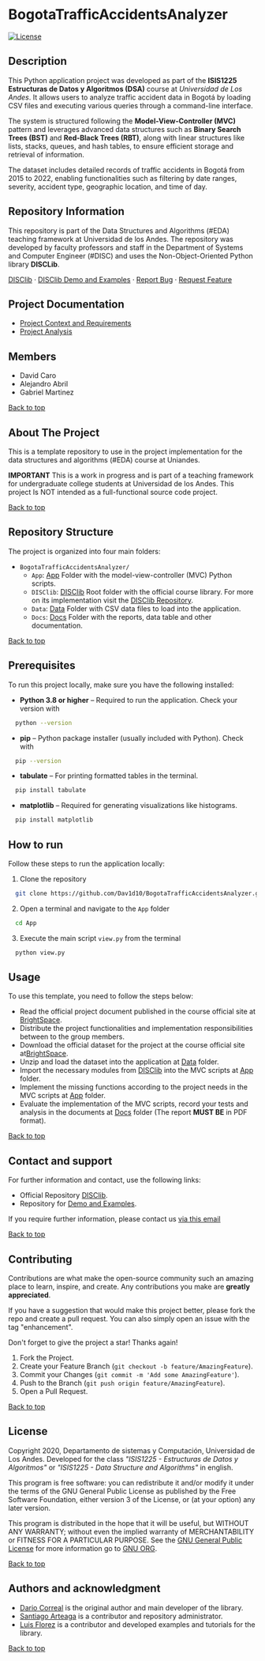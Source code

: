 # BogotaTrafficAccidentsAnalyzer
<!-- PROJECT SHIELDS -->
[![License][challenge3-license-shield]][challenge3-license-url]

## Description

This Python application project was developed as part of the **ISIS1225 Estructuras de Datos y Algoritmos (DSA)** course at _Universidad de Los Andes_. It allows users to analyze traffic accident data in Bogotá by loading CSV files and executing various queries through a command-line interface.

The system is structured following the **Model-View-Controller (MVC)** pattern and leverages advanced data structures such as **Binary Search Trees (BST)** and **Red-Black Trees (RBT)**, along with linear structures like lists, stacks, queues, and hash tables, to ensure efficient storage and retrieval of information.

The dataset includes detailed records of traffic accidents in Bogotá from 2015 to 2022, enabling functionalities such as filtering by date ranges, severity, accident type, geographic location, and time of day.

## Repository Information

This repository is part of the Data Structures and Algorithms (#EDA) teaching framework at Universidad de los Andes. The repository was developed by faculty professors and staff in the Department of Systems and Computer Engineer (#DISC) and uses the Non-Object-Oriented Python library **DISCLib**.

[DISClib][disclib-url] · [DISClib Demo and Examples][demo-url] · [Report Bug][challenge3-bugs-url] · [Request Feature][challenge3-issues-url]

## Project Documentation

- [Project Context and Requirements](Docs/ProjectOverview.pdf)
- [Project Analysis](Docs/ProjectAnalysis.pdf)

## Members

- David Caro
- Alejandro Abril
- Gabriel Martinez

[Back to top](#bogotatrafficaccidentsanalyzer)

<!-- ABOUT THE PROJECT -->
## About The Project

This is a template repository to use in the project implementation for the data structures and algorithms (#EDA) course at Uniandes.

**IMPORTANT** This is a work in progress and is part of a teaching framework for undergraduate college students at Universidad de los Andes. This project Is NOT intended as a full-functional source code project.

[Back to top](#bogotatrafficaccidentsanalyzer)

## Repository Structure

The project is organized into four main folders:

- `BogotaTrafficAccidentsAnalyzer/`
    - `App`: [App](./App) Folder with the model-view-controller (MVC) Python scripts.
    - `DISClib`: [DISClib](./DISClib) Root folder with the official course library. For more on its implementation visit the [DISClib Repository][disclib-url].
    - `Data`: [Data](./Data) Folder with CSV data files to load into the application.
    - `Docs`: [Docs](./Docs) Folder with the reports, data table and other documentation.

[Back to top](#bogotatrafficaccidentsanalyzere)

## Prerequisites

To run this project locally, make sure you have the following installed:

- **Python 3.8 or higher** – Required to run the application.
  Check your version with
```bash
  python --version
  ```
- **pip** – Python package installer (usually included with Python).
  Check with
```bash
  pip --version
  ```
- **tabulate** – For printing formatted tables in the terminal.
```bash
  pip install tabulate
  ```
- **matplotlib** – Required for generating visualizations like histograms.
```bash
  pip install matplotlib
  ```

## How to run

Follow these steps to run the application locally:

1. Clone the repository
```bash
  git clone https://github.com/Dav1d10/BogotaTrafficAccidentsAnalyzer.git
  ```
2. Open a terminal and navigate to the `App` folder
```bash
  cd App
  ```
3. Execute the main script `view.py` from the terminal
```bash
  python view.py
  ```

<!-- USAGE EXAMPLES -->
## Usage

To use this template, you need to follow the steps below:

* Read the official project document published in the course official site at [BrightSpace][BrightSpace-url].
* Distribute the project functionalities and implementation responsibilities between to the group members.
* Download the official dataset for the project at the course official site at[BrightSpace][BrightSpace-url].
* Unzip and load the dataset into the application at [Data](./Data) folder.
* Import the necessary modules from [DISClib](./DISClib) into the MVC scripts at [App](./App) folder.
* Implement the missing functions according to the project needs in the MVC scripts at [App](./App) folder.
* Evaluate the implementation of the MVC scripts, record your tests and analysis in the documents at [Docs](./Docs) folder (The report **MUST BE** in PDF format).

[Back to top](#bogotatrafficaccidentsanalyzer)

<!-- CONTACT -->
## Contact and support

For further information and contact, use the following links:

* Official Repository [DISClib][disclib-url].
* Repository for [Demo and Examples][demo-url].
  
If you require further information, please contact us [via this email](mailto:isis1225@uniandes.edu.co)

[Back to top](#bogotatrafficaccidentsanalyzer)

<!-- CONTRIBUTING -->
## Contributing

Contributions are what make the open-source community such an amazing place to learn, inspire, and create. Any contributions you make are **greatly appreciated**.

If you have a suggestion that would make this project better, please fork the repo and create a pull request. You can also simply open an issue with the tag "enhancement".

Don't forget to give the project a star! Thanks again!

1. Fork the Project.
2. Create your Feature Branch (`git checkout -b feature/AmazingFeature`).
3. Commit your Changes (`git commit -m 'Add some AmazingFeature'`).
4. Push to the Branch (`git push origin feature/AmazingFeature`).
5. Open a Pull Request.

[Back to top](#bogotatrafficaccidentsanalyzer)

<!-- LICENSE -->
## License

Copyright 2020, Departamento de sistemas y Computación, Universidad de Los Andes.
Developed for the class _"ISIS1225 - Estructuras de Datos y Algoritmos"_ or _"ISIS1225 - Data Structure and Algorithms"_ in english.

This program is free software: you can redistribute it and/or modify it under the terms of the GNU General Public License as published by the Free Software Foundation, either version 3 of the License, or (at your option) any later version.

This program is distributed in the hope that it will be useful, but WITHOUT ANY WARRANTY; without even the implied warranty of MERCHANTABILITY or FITNESS FOR A PARTICULAR PURPOSE. See the [GNU General Public License](LICENSE) for more information go to [GNU ORG][gnu-url].

[Back to top](#bogotatrafficaccidentsanalyzer)

<!-- ACKNOWLEDGMENTS -->
## Authors and acknowledgment

* [Dario Correal][dariocorreal-url] is the original author and main developer of the library.
* [Santiago Arteaga][phillipus85-url] is a contributor and repository administrator. 
* [Luis Florez][le99-url] is a contributor and developed examples and tutorials for the library.

[Back to top](#bogotatrafficaccidentsanalyzer)

<!-- MARKDOWN LINKS & IMAGES -->
<!-- https://www.markdownguide.org/basic-syntax/#reference-style-links -->
<!-- links for DISClib -->
[contributors-shield]: https://img.shields.io/github/contributors/ISIS1225DEVS/ISIS1225-Lib.svg?style=for-the-badge
[contributors-url]: https://github.com/ISIS1225DEVS/ISIS1225-Lib/graphs/contributors
[forks-shield]: https://img.shields.io/github/forks/ISIS1225DEVS/ISIS1225-Lib.svg?style=for-the-badge
[forks-url]: https://github.com/ISIS1225DEVS/ISIS1225-Lib/network/members
[stars-shield]: https://img.shields.io/github/stars/ISIS1225DEVS/ISIS1225-Lib.svg?style=for-the-badge
[stars-url]: https://github.com/ISIS1225DEVS/ISIS1225-Lib/stargazers
[issues-shield]: https://img.shields.io/github/issues/ISIS1225DEVS/ISIS1225-Lib.svg?style=for-the-badge
[issues-url]: https://github.com/ISIS1225DEVS/ISIS1225-Lib/issues
[license-shield]: https://img.shields.io/badge/License-GPLv3-blue.svg?style=for-the-badge
[license-url]: https://github.com/ISIS1225DEVS/ISIS1225-Lib/blob/master/LICENSE
<!-- [linkedin-shield]: https://img.shields.io/badge/-LinkedIn-black.svg?style=for-the-badge&logo=linkedin&colorB=555
[linkedin-url]: https://linkedin.com/in/linkedin_username
[product-screenshot]: images/screenshot.png -->
[uniandes-url]: https://cursos.virtual.uniandes.edu.co/isis1225/
[BrightSpace-url]: https://bloqueneon.uniandes.edu.co/d2l/home
[organization-url]: https://github.com/ISIS1225DEVS/
[disclib-url]: https://github.com/ISIS1225DEVS/ISIS1225-Lib
[demo-url]: https://github.com/ISIS1225DEVS/ISIS1225-Examples
[bugs-url]: https://github.com/ISIS1225DEVS/ISIS1225-Lib/issues
[issues-url]: https://github.com/ISIS1225DEVS/ISIS1225-Lib/issues
[gnu-url]: http://www.gnu.org/licenses/
<!-- contributors  -->
[dariocorreal-url]: https://github.com/dariocorreal
[phillipus85-url]: https://github.com/phillipus85
[le99-url]: https://github.com/le99
<!-- EDA lab + challenges repository -->
[sample-mvc-url]: https://github.com/ISIS1225DEVS/ISIS1225-SampleMVC
[sample-conflicts-url]: https://github.com/ISIS1225DEVS/ISIS1225-SampleConflicts
[sample-list-url]: https://github.com/ISIS1225DEVS/ISIS1225-SampleList
[sample-sort-url]: https://github.com/ISIS1225DEVS/ISIS1225-SampleSorts
[sample-map-url]: https://github.com/ISIS1225DEVS/ISIS1225-SampleMap
[sample-collision-url]: https://github.com/ISIS1225DEVS/ISIS1225-SampleCollision
[sample-tree-url]: https://github.com/ISIS1225DEVS/ISIS1225-SampleTree
[sample-graph-url]: https://github.com/ISIS1225DEVS/ISIS1225-SampleGraph
[sample-algorithm-url]: https://github.com/ISIS1225DEVS/ISIS1225-SampleAlgorithm
[challenge1-url]: https://github.com/ISIS1225DEVS/Reto1-Template
[challenge2-url]: https://github.com/ISIS1225DEVS/Reto2-Template
[challenge3-url]: https://github.com/ISIS1225DEVS/Reto3-Template
[challenge4-url]: https://github.com/ISIS1225DEVS/Reto4-Template

<!-- links for EDA examples repository -->
[demo-contributors-shield]: https://img.shields.io/github/contributors/ISIS1225DEVS/ISIS1225-Examples.svg?style=for-the-badge
[demo-contributors-url]: https://github.com/ISIS1225DEVS/ISIS1225-Examples/graphs/contributors
[demo-forks-shield]: https://img.shields.io/github/forks/ISIS1225DEVS/ISIS1225-Examples.svg?style=for-the-badge
[demo-forks-url]: https://github.com/ISIS1225DEVS/ISIS1225-Examples/network/members
[demo-stars-shield]: https://img.shields.io/github/stars/ISIS1225DEVS/ISIS1225-Examples.svg?style=for-the-badge
[demo-stars-url]: https://github.com/ISIS1225DEVS/ISIS1225-Examples/stargazers
[demo-issues-shield]: https://img.shields.io/github/issues/ISIS1225DEVS/ISIS1225-Examples.svg?style=for-the-badge
[demo-issues-url]: https://github.com/ISIS1225DEVS/ISIS1225-Examples/issues
[demo-license-shield]: https://img.shields.io/badge/License-GPLv3-blue.svg?style=for-the-badge
[demo-license-url]: https://github.com/ISIS1225DEVS/ISIS1225-Examples/blob/master/LICENSE
[demo-bugs-url]: https://github.com/ISIS1225DEVS/ISIS1225-Examples/issues
[demo-issues-url]: https://github.com/ISIS1225DEVS/ISIS1225-Examples/issues

<!-- links for EDA Sample-Reto3 challenge repository -->
[challenge3-contributors-shield]: https://img.shields.io/github/contributors/ISIS1225DEVS/Reto3-Template.svg?style=for-the-badge
[challenge3-contributors-url]: https://github.com/ISIS1225DEVS/Reto3-Template/graphs/contributors
[challenge3-forks-shield]: https://img.shields.io/github/forks/ISIS1225DEVS/Reto3-Template.svg?style=for-the-badge
[challenge3-forks-url]: https://github.com/ISIS1225DEVS/Reto3-Template/network/members
[challenge3-stars-shield]: https://img.shields.io/github/stars/ISIS1225DEVS/Reto3-Template.svg?style=for-the-badge
[challenge3-stars-url]: https://github.com/ISIS1225DEVS/Reto3-Template/stargazers
[challenge3-issues-shield]: https://img.shields.io/github/issues/ISIS1225DEVS/Reto3-Template.svg?style=for-the-badge
[challenge3-issues-url]: https://github.com/ISIS1225DEVS/Reto3-Template/issues
[challenge3-license-shield]: https://img.shields.io/badge/License-GPLv3-blue.svg?style=for-the-badge
[challenge3-license-url]: https://github.com/ISIS1225DEVS/Reto3-Template/blob/master/LICENSE
[challenge3-bugs-url]: https://github.com/ISIS1225DEVS/Reto3-Template/issues
[challenge3-issues-url]: https://github.com/ISIS1225DEVS/Reto3-Template/issues
